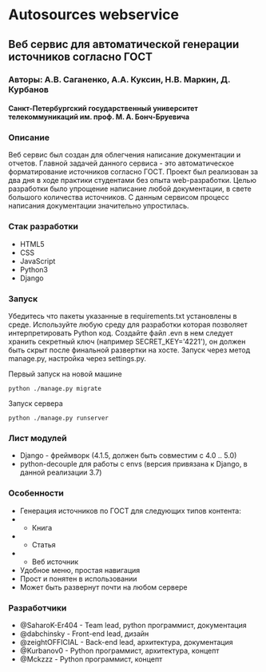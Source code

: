 
# Autosources webservice

## Веб сервис для автоматической генерации источников согласно ГОСТ

### Авторы: А.В. Саганенко, А.А. Куксин, Н.В. Маркин, Д. Курбанов

#### Санкт-Петербургский государственный университет телекоммуникаций им. проф. М. А. Бонч-Бруевича

### Описание

Веб сервис был создан для облегчения написание документации и отчетов. Главной задачей данного сервиса - это автоматическое форматирование  источников согласно ГОСТ. Проект был реализован за два дня в ходе практики студентами без опыта web-разработки. Целью разработки было упрощение написание любой документации, в свете большого количества источников. С данным сервисом процесс написания документации значительно упростилась.

### Стак разработки

* HTML5
* CSS
* JavaScript
* Python3
* Django

### Запуск

Убедитесь что пакеты указанные в requirements.txt установлены в среде. Используйте любую среду для разработки которая позволяет интерпретировать Python код. Создайте файл .evn в нем следует хранить секретный ключ (например SECRET_KEY='4221'), он должен быть скрыт после финальной развертки на хосте. Запуск через метод manage.py, настройка через settings.py.

Первый запуск на новой машине

``` python3
python ./manage.py migrate
```

Запуск сервера

``` python3
python ./manage.py runserver
```

### Лист модулей

* Django - фреймворк (4.1.5, должен быть совместим с 4.0 .. 5.0)
* python-decouple для работы с envs (версия привязана к Django, в данной реализации 3.7)

### Особенности

* Генерация источников по ГОСТ для следующих типов контента:
*  * Книга
*  * Статья
*  * Веб источник
*  Удобное меню, простая навигация
*  Прост и понятен в использовании
*  Может быть развернут почти на любом сервере

### Разработчики

* @SaharoK-Er404 - Team lead, python программист, документация
* @dabchinsky - Front-end lead, дизайн
* @zeightOFFICIAL - Back-end lead, архитектура, документация
* @Kurbanov0 - Python программист, архитектура, концепт
* @Mckzzz - Python программист, концепт
